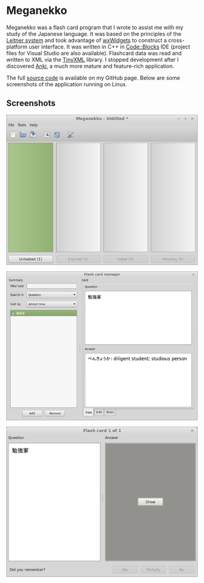 # Meganekko

Meganekko was a flash card program that I wrote to assist me with my study of the Japanese language. It was based on the
principles of the [Leitner system](http://en.wikipedia.org/wiki/Leitner_system) and took advantage of
[wxWidgets](https://www.wxwidgets.org/) to construct a cross-platform user interface. It was written in C++ in
[Code::Blocks](http://www.codeblocks.org/) IDE (project files for Visual Studio are also available). Flashcard data was
read and written to XML via the [TinyXML](http://www.grinninglizard.com/tinyxml/) library. I stopped development after I
discovered [Anki](http://ankisrs.net/), a much more mature and feature-rich application.

The full [source code](https://github.com/FooSoft/meganekko/) is available on my GitHub page. Below are some screenshots
of the application running on Linux.

## Screenshots

![](index/main.png)

![](index/editor.png)

![](index/review.png)
